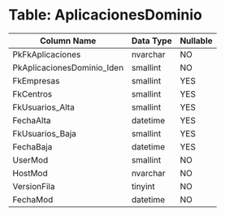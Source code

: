 # Table: AplicacionesDominio

| Column Name | Data Type | Nullable |
|-------------|-----------|----------|
| PkFkAplicaciones | nvarchar | NO |
| PkAplicacionesDominio_Iden | smallint | NO |
| FkEmpresas | smallint | YES |
| FkCentros | smallint | YES |
| FkUsuarios_Alta | smallint | YES |
| FechaAlta | datetime | YES |
| FkUsuarios_Baja | smallint | YES |
| FechaBaja | datetime | YES |
| UserMod | smallint | NO |
| HostMod | nvarchar | NO |
| VersionFila | tinyint | NO |
| FechaMod | datetime | NO |
